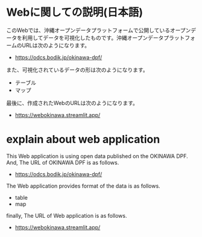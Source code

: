 # Webに関しての説明(日本語)
このWebでは、沖縄オープンデータプラットフォームで公開しているオープンデータを利用してデータを可視化したものです。沖縄オープンデータプラットフォームのURLは次のようになります。
- https://odcs.bodik.jp/okinawa-dpf/

また、可視化されているデータの形は次のようになります。
- テーブル
- マップ

最後に、作成されたWebのURLは次のようになります。
- https://webokinawa.streamlit.app/

# explain about web application
This Web application is using open data published on the OKINAWA DPF. And, The URL of OKINAWA DPF is as follows.
- https://odcs.bodik.jp/okinawa-dpf/

The Web application provides format of the data is as follows.
- table
- map

finally, The URL of Web application is as follows.
- https://webokinawa.streamlit.app/